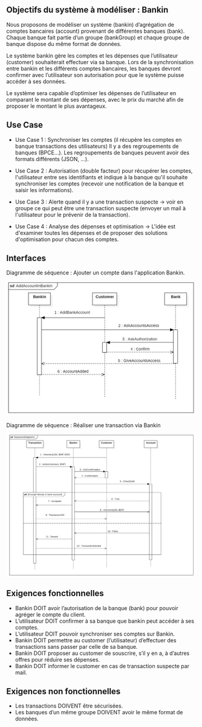 ## Objectifs du système à modéliser : Bankin

Nous proposons de modéliser un système (bankin) d’agrégation de comptes bancaires (account) provenant de différentes banques (bank). Chaque banque fait partie d’un groupe (bankGroup) et chaque groupe de banque dispose du même format de données.

Le système bankin gère les comptes et les dépenses que l’utilisateur (customer) souhaiterait effectuer via sa banque. Lors de la synchronisation entre bankin et les différents comptes bancaires, les banques devront confirmer avec l’utilisateur son autorisation pour que le système puisse accéder à ses données.

Le système sera capable d’optimiser les dépenses de l’utilisateur en comparant le montant de ses dépenses, avec le prix du marché afin de proposer le montant le plus avantageux.


## Use Case

- Use Case 1 : Synchroniser les comptes (il récupère les comptes en banque transactions des utilisateurs)
Il y a des regroupements de banques (BPCE...). Les regroupements de banques peuvent avoir des formats différents (JSON, ...).

- Use Case 2 : Autorisation (double facteur) pour récupérer les comptes, l'utilisateur entre ses identifiants et indique à la banque qu'il souhaite synchroniser les comptes (recevoir une notification de la banque et saisir les informations).

- Use Case 3 : Alerte quand il y a une transaction suspecte -> voir en groupe ce qui peut être une transaction suspecte (envoyer un mail à l'utilisateur pour le prévenir de la transaction).

- Use Case 4 : Analyse des dépenses et optimisation -> L'idée est d'examiner toutes les dépenses et de proposer des solutions d'optimisation pour chacun des comptes.


## Interfaces

Diagramme de séquence : Ajouter un compte dans l'application Bankin.

![](sdAddAccount.png)


Diagramme de séquence : Réaliser une transaction via Bankin

![](sdTransaction.png)



## Exigences fonctionnelles

* Bankin DOIT avoir l’autorisation de la banque (bank) pour pouvoir agréger le compte du client.
* L’utilisateur DOIT confirmer à sa banque que bankin peut accéder à ses comptes.
* L’utilisateur DOIT pouvoir synchroniser ses comptes sur Bankin.
* Bankin DOIT permettre au customer (l’utilisateur) d’effectuer des transactions sans passer par celle de sa banque.
* Bankin DOIT proposer au customer de souscrire, s’il y en a, à d’autres offres pour réduire ses dépenses.
* Bankin DOIT informer le customer en cas de transaction suspecte par mail. 

## Exigences non fonctionnelles

* Les transactions DOIVENT être sécurisées. 
* Les banques d’un même groupe DOIVENT avoir le même format de données.






